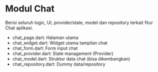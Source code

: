 # Modul Chat

Berisi seluruh logic, UI, provider/state, model dan repository terkait fitur Chat aplikasi.
- chat_page.dart: Halaman utama
- chat_widget.dart: Widget utama tampilan chat
- chat_form.dart: Form input chat
- chat_provider.dart: State management (Provider)
- chat_model.dart: Struktur data chat (bisa dikembangkan)
- chat_repository.dart: Dummy data/repository

